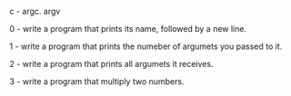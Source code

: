 c - argc. argv

0 - write a program that prints its name, followed by a new line.

1 - write a program that prints the numeber of argumets you passed to it.

2 - write a program that prints all argumets it receives.

3 - write a program that multiply two numbers.

